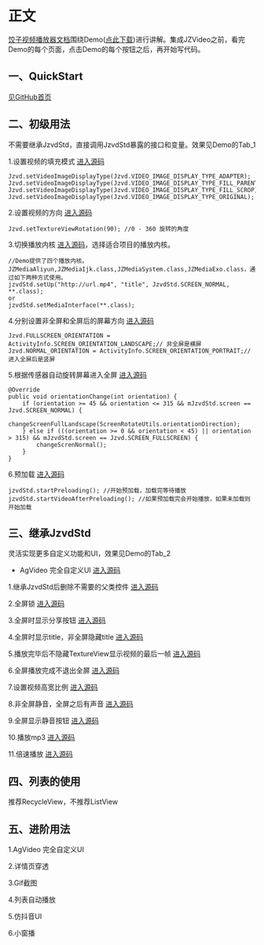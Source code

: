 # 正文

[饺子视频播放器文档](https://github.com/Jzvd/JZVideo)围绕Demo([点此下载](https://github.com/Jzvd/JZVideo/releases))进行讲解。集成JZVideo之前，看完Demo的每个页面，点击Demo的每个按钮之后，再开始写代码。

## 一、QuickStart

[见GitHub首页](https://github.com/Jzvd/JZVideo)

## 二、初级用法

不需要继承JzvdStd，直接调用JzvdStd暴露的接口和变量。效果见Demo的Tab_1

1.设置视频的填充模式 [进入源码](https://github.com/Jzvd/JZVideo/blob/develop/demo/src/main/java/cn/jzvd/demo/Tab_1_Basic/RotationVideoSizeActivity.java)

```
Jzvd.setVideoImageDisplayType(Jzvd.VIDEO_IMAGE_DISPLAY_TYPE_ADAPTER);
Jzvd.setVideoImageDisplayType(Jzvd.VIDEO_IMAGE_DISPLAY_TYPE_FILL_PARENT);
Jzvd.setVideoImageDisplayType(Jzvd.VIDEO_IMAGE_DISPLAY_TYPE_FILL_SCROP);
Jzvd.setVideoImageDisplayType(Jzvd.VIDEO_IMAGE_DISPLAY_TYPE_ORIGINAL);
```

2.设置视频的方向 [进入源码](https://github.com/Jzvd/JZVideo/blob/develop/demo/src/main/java/cn/jzvd/demo/Tab_1_Basic/RotationVideoSizeActivity.java)

```
Jzvd.setTextureViewRotation(90); //0 - 360 旋转的角度
```

3.切换播放内核 [进入源码](https://github.com/Jzvd/JZVideo/blob/develop/demo/src/main/java/cn/jzvd/demo/Tab_1_Basic/CustomMediaActivity.java)，选择适合项目的播放内核。

```
//Demo提供了四个播放内核。JZMediaAliyun,JZMediaIjk.class,JZMediaSystem.class,JZMediaExo.class，通过如下两种方式使用。
jzvdStd.setUp("http://url.mp4", "title", JzvdStd.SCREEN_NORMAL, **.class);
or
jzvdStd.setMediaInterface(**.class);
```

4.分别设置非全屏和全屏后的屏幕方向 [进入源码](https://github.com/Jzvd/JZVideo/blob/develop/demo/src/main/java/cn/jzvd/demo/Tab_1_Basic/OrientationActivity.java#L41)

```
Jzvd.FULLSCREEN_ORIENTATION = ActivityInfo.SCREEN_ORIENTATION_LANDSCAPE;// 非全屏是横屏
Jzvd.NORMAL_ORIENTATION = ActivityInfo.SCREEN_ORIENTATION_PORTRAIT;// 进入全屏后是竖屏
```

5.根据传感器自动旋转屏幕进入全屏 [进入源码](https://github.com/Jzvd/JZVideo/blob/develop/demo/src/main/java/cn/jzvd/demo/Tab_1_Basic/ScreenRotateActivity.java)

```
@Override
public void orientationChange(int orientation) {
    if (orientation >= 45 && orientation <= 315 && mJzvdStd.screen == Jzvd.SCREEN_NORMAL) {
        changeScreenFullLandscape(ScreenRotateUtils.orientationDirection);
    } else if (((orientation >= 0 && orientation < 45) || orientation > 315) && mJzvdStd.screen == Jzvd.SCREEN_FULLSCREEN) {
        changeScrenNormal();
    }
}
```

6.预加载 [进入源码]()

```
jzvdStd.startPreloading(); //开始预加载，加载完等待播放
jzvdStd.startVideoAfterPreloading(); //如果预加载完会开始播放，如果未加载则开始加载
```

## 三、继承JzvdStd

灵活实现更多自定义功能和UI，效果见Demo的Tab_2

- AgVideo 完全自定义UI [进入源码](https://github.com/Jzvd/JZVideo/blob/develop/demo/src/main/java/cn/jzvd/demo/Tab_2_Custom/AGVideo/AGVideo.java)

1.继承JzvdStd后删除不需要的父类控件 [进入源码](https://github.com/Jzvd/JZVideo/blob/develop/demo/src/main/java/cn/jzvd/demo/CustomJzvd/MyJzvdStdNoTitleNoClarity.java)

2.全屏锁 [进入源码](https://github.com/Jzvd/JZVideo/blob/develop/demo/src/main/java/cn/jzvd/demo/CustomJzvd/JzvdStdLockScreen.java)

3.全屏时显示分享按钮 [进入源码](https://github.com/Jzvd/JZVideo/blob/develop/demo/src/main/java/cn/jzvd/demo/CustomJzvd/JzvdStdShowShareButtonAfterFullscreen.java)

4.全屏时显示title，非全屏隐藏title [进入源码](https://github.com/Jzvd/JZVideo/blob/develop/demo/src/main/java/cn/jzvd/demo/CustomJzvd/JzvdStdShowTitleAfterFullscreen.java)

5.播放完毕后不隐藏TextureView显示视频的最后一帧 [进入源码](https://github.com/Jzvd/JZVideo/blob/develop/demo/src/main/java/cn/jzvd/demo/CustomJzvd/JzvdStdShowTextureViewAfterAutoComplete.java)

6.全屏播放完成不退出全屏 [进入源码](https://github.com/Jzvd/JZVideo/blob/develop/demo/src/main/java/cn/jzvd/demo/CustomJzvd/JzvdStdAutoCompleteAfterFullscreen.java)

7.设置视频高宽比例 [进入源码](https://github.com/Jzvd/JZVideo/blob/develop/demo/src/main/java/cn/jzvd/demo/Fragment_2_Custom.java#L111)

8.非全屏静音，全屏之后有声音 [进入源码](https://github.com/Jzvd/JZVideo/blob/develop/demo/src/main/java/cn/jzvd/demo/CustomJzvd/JzvdStdVolumeAfterFullscreen.java)

9.全屏显示静音按钮 [进入源码](https://github.com/Jzvd/JZVideo/blob/develop/demo/src/main/java/cn/jzvd/demo/CustomJzvd/JzvdStdVolume.java)

10.播放mp3 [进入源码](https://github.com/Jzvd/JZVideo/blob/develop/demo/src/main/java/cn/jzvd/demo/CustomJzvd/JzvdStdMp3.java)

11.倍速播放 [进入源码](https://github.com/Jzvd/JZVideo/blob/develop/demo/src/main/java/cn/jzvd/demo/CustomJzvd/JzvdStdSpeed.java)

## 四、列表的使用

推荐RecycleView，不推荐ListView

## 五、进阶用法

1.AgVideo 完全自定义UI

2.详情页穿透

3.Gif截图

4.列表自动播放

5.仿抖音UI

6.小窗播

